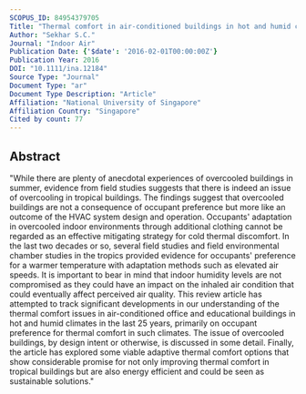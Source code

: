 ```yaml
---
SCOPUS_ID: 84954379705
Title: "Thermal comfort in air-conditioned buildings in hot and humid climates - why are we not getting it right?"
Author: "Sekhar S.C."
Journal: "Indoor Air"
Publication Date: {'$date': '2016-02-01T00:00:00Z'}
Publication Year: 2016
DOI: "10.1111/ina.12184"
Source Type: "Journal"
Document Type: "ar"
Document Type Description: "Article"
Affiliation: "National University of Singapore"
Affiliation Country: "Singapore"
Cited by count: 77
---
```


## Abstract
"While there are plenty of anecdotal experiences of overcooled buildings in summer, evidence from field studies suggests that there is indeed an issue of overcooling in tropical buildings. The findings suggest that overcooled buildings are not a consequence of occupant preference but more like an outcome of the HVAC system design and operation. Occupants' adaptation in overcooled indoor environments through additional clothing cannot be regarded as an effective mitigating strategy for cold thermal discomfort. In the last two decades or so, several field studies and field environmental chamber studies in the tropics provided evidence for occupants' preference for a warmer temperature with adaptation methods such as elevated air speeds. It is important to bear in mind that indoor humidity levels are not compromised as they could have an impact on the inhaled air condition that could eventually affect perceived air quality. This review article has attempted to track significant developments in our understanding of the thermal comfort issues in air-conditioned office and educational buildings in hot and humid climates in the last 25 years, primarily on occupant preference for thermal comfort in such climates. The issue of overcooled buildings, by design intent or otherwise, is discussed in some detail. Finally, the article has explored some viable adaptive thermal comfort options that show considerable promise for not only improving thermal comfort in tropical buildings but are also energy efficient and could be seen as sustainable solutions."
